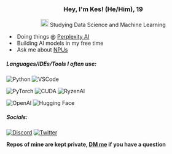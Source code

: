 ### <p align="center"> Hey, I'm Kes! (He/Him), 19</p>

<p align="center">
  <img src="https://media.tenor.com/4nqosyU76HsAAAAC/cat-groove.gif" width="20px">
  Studying Data Science and Machine Learning
</p>

- &nbsp;Doing things @ [Perplexity AI](https://www.plex.it/)
- &nbsp;Building AI models in my free time 
- &nbsp;Ask me about [NPUs](https://x.com/yoimnotkesku/status/1805592555817419104)

##### Languages/IDEs/Tools I often use:

![Python](https://img.shields.io/badge/-Python-black?style=flat-square&logo=python)
![VSCode](https://custom-icon-badges.demolab.com/badge/Visual%20Studio%20Code-black?style=flat-square&logo=vsc)


![PyTorch](https://img.shields.io/badge/-PyTorch-black?style=flat-square&logo=pytorch)
![CUDA](https://img.shields.io/badge/-CUDA-black?style=flat-square&logo=nvidia)
![RyzenAI](https://img.shields.io/badge/-RyzenAI-black?style=flat-square&logo=amd)

![OpenAI](https://img.shields.io/badge/-OpenAI%20API/Client-black?style=flat-square&logo=openai)
![Hugging Face](https://img.shields.io/badge/-Hugging%20Face-black?style=flat-square&logo=huggingface)

##### Socials:

[![Discord](https://img.shields.io/badge/-Discord-424549?style=flat-square&logo=discord)](https://discord.com/users/539468067923820546)
[![Twitter](https://img.shields.io/badge/-Twitter-424549?style=flat-square&logo=X)](https://twitter.com/yoimnotkesku)

**Repos of mine are kept private, [DM me](https://x.com/yoimnotkesku) if you have a question**
